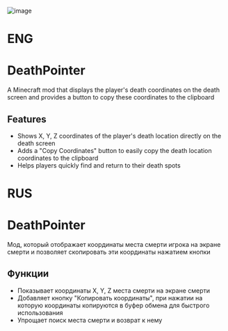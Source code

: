 ![image](https://imgur.com/a/jkN1piN)
# ENG
# DeathPointer

A Minecraft mod that displays the player's death coordinates on the death screen and provides a button to copy these coordinates to the clipboard

## Features

- Shows X, Y, Z coordinates of the player's death location directly on the death screen
- Adds a "Copy Coordinates" button to easily copy the death location coordinates to the clipboard
- Helps players quickly find and return to their death spots

# RUS
# DeathPointer

Мод, который отображает координаты места смерти игрока на экране смерти и позволяет скопировать эти координаты нажатием кнопки

## Функции

- Показывает координаты X, Y, Z места смерти на экране смерти
- Добавляет кнопку "Копировать координаты", при нажатии на которую координаты копируются в буфер обмена для быстрого использования
- Упрощает поиск места смерти и возврат к нему